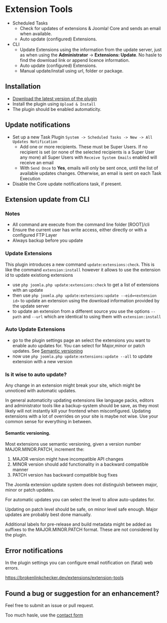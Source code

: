 # Extension Tools

- Scheduled Tasks
    - Check for updates of extensions & Joomla! Core and sends an email when available.
    - Auto update (configured) Extensions.
- CLI
    - Update Extensions using the information from the update server, just as when using the **Administrator** → **Extensions: Update**. No hasle to find the download link or append licence information.
    - Auto update (configured) Extensions.
    - Manual update/install using url, folder or package.


## Installation

- [Download the latest version of the plugin](https://github.com/brbrbr/plg_system_extensiontools/releases/latest)
- Install the plugin using `Upload & Install`
- The plugin should be enabled automaticity.

## Update notifications

- Set up a new Task Plugin `System -> Scheduled Tasks -> New -> All Updates Notification`
    - Add one or more recipients. These must be Super Users. If no recipient is set (or none of the selected recipients is a Super User any more) all Super Users with `Receive System Emails` enabled will receive an email
    - With `Send Once` to **Yes**, emails will only be sent once, until the list of available updates changes. Otherwise, an email is sent on each Task Execution
- Disable the Core update notifications task, if present.

## Extension update from CLI

### Notes
- All command are execute from the command line folder [ROOT]/cli
- Ensure the current user has write access, either directly or with a configured FTP Layer
- Always backup before you update

 ### Update Extensions

 This plugin introduces a new command `update:extensions:check`. This is like the command `extension:install` however it allows to use the extension id to update existiong extensions
 - use `php joomla.php update:extensions:check` to get a list of extensions with an update
 - then use `php joomla.php update:extensions:update --eid=<extension id>` to update an extension using the download information provided by the update server
 - to update an extension from a different source you use the options `--path` and `--url` which are identical to using them with `extension:install`

 ### Auto Update Extensions
 - go to the plugin settings page an select the extensions you want to enable auto updates for. You can select for Major,minor or patch updates. See [Semantic versioning](#semantic-versioning)
 - now use `php joomla.php update:extensions:update --all` to update extension with a new version

 ### Is it wise to auto update?

 Any change in an extension might break your site, which might be unnoticed with automatic updates. 

 In general automaticity updating extensions like language packs, editors and administrator tools like a backup-system should be save, as they most likely will not instantly kill your frontend when misconfigured. Updating extensions with a lot of overrides on your site is maybe not wise. Use your common sense for everything in between.


#### Semantic versioning.
Most extensions use semantic versioning, given a version number MAJOR.MINOR.PATCH, increment the:

1. MAJOR version might have incompatible API changes
2. MINOR version should add functionality in a backward compatible manner
3. PATCH version has backward compatible bug fixes


The Joomla extension update system does not distinguish between major, minor or patch updates. 

For automatic updates you can select the level to allow auto-updates for. 

Updating on patch level should be safe, on minor level safe enough. Major updates are probably best done manually.


Additional labels for pre-release and build metadata might be added as suffixes to the MAJOR.MINOR.PATCH format. These are not considered by the plugin.

## Error notifications

In the plugin settings you can configure email notification on (fatal) web errors. 

https://brokenlinkchecker.dev/extensions/extension-tools


## Found a bug or suggestion for an enhancement?

Feel free to submit an issue or pull request.

Too much hasle, use the [contact form](https://brokenlinkchecker.dev/contact)
